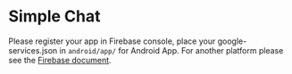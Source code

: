# Simple Chat

Please register your app in Firebase console, place your google-services.json in `android/app/` for Android App. For another platform please see the [Firebase document](https://firebase.flutter.dev/docs/overview/).

